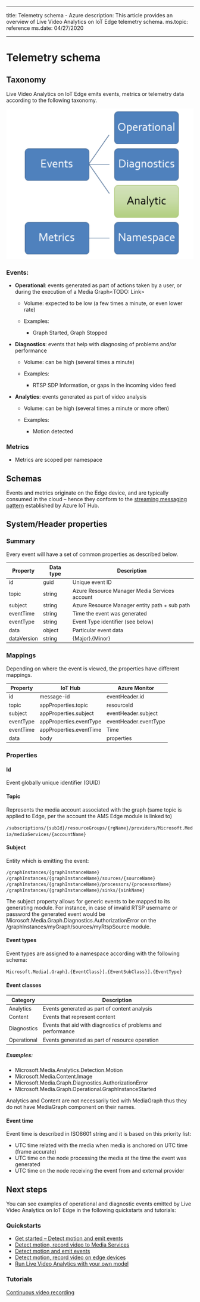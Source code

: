 
---
title: Telemetry schema - Azure
description: This article provides an overview of Live Video Analytics on IoT Edge telemetry schema.
ms.topic: reference
ms.date: 04/27/2020

---
# Telemetry schema

## Taxonomy

Live Video Analytics on IoT Edge emits events, metrics or telemetry data according to the following taxonomy.

![Live Video Analytics on IoT Edge telemetry schema](./media/telemetry-schema/taxonomy.png)

### Events:

* **Operational**: events generated as part of actions taken by a user, or during the execution of a Media Graph<TODO: Link>

    * Volume: expected to be low (a few times a minute, or even lower rate)
    * Examples:

        * Graph Started, Graph Stopped
* **Diagnostics**: events that help with diagnosing of problems and/or performance

    * Volume: can be high (several times a minute)
    * Examples:

        * RTSP SDP Information, or gaps in the incoming video feed
* **Analytics**: events generated as part of video analysis

    * Volume: can be high (several times a minute or more often)
    * Examples:

        * Motion detected

### Metrics

* Metrics are scoped per namespace

## Schemas

Events and metrics originate on the Edge device, and are typically consumed in the cloud – hence they conform to the [streaming messaging pattern]() established by Azure IoT Hub.

## System/Header properties

### Summary

Every event will have a set of common properties as described below.

|Property|Data type|Description|
|---|---|---|
|id	|guid|	Unique event ID|
|topic	|string	|Azure Resource Manager Media Services account|
|subject|string	|Azure Resource Manager entity path + sub path|
|eventTime|	string	|Time the event was generated|
|eventType|	string|	Event Type identifier (see below)|
|data	|object|	Particular event data|
|dataVersion|	string|	{Major}.{Minor}|

### Mappings

Depending on where the event is viewed, the properties have different mappings.

|Property|	IoT Hub	|Azure Monitor|
|---|---|---|
|id	|message-id	|eventHeader.id|
|topic	|appProperties.topic|resourceId|
|subject|	appProperties.subject|	eventHeader.subject|
|eventType|	appProperties.eventType|	eventHeader.eventType|
|eventTime|	appProperties.eventTime	|Time|
|data|	body|	properties|

### Properties

#### Id

Event globally unique identifier (GUID)

#### Topic

Represents the media account associated with the graph (same topic is applied to Edge, per the account the AMS Edge module is linked to)

`/subscriptions/{subId}/resourceGroups/{rgName}/providers/Microsoft.Media/mediaServices/{accountName}`

#### Subject

Entity which is emitting the event:

```
/graphInstances/{graphInstanceName}
/graphInstances/{graphInstanceName}/sources/{sourceName}
/graphInstances/{graphInstanceName}/processors/{processorName}
/graphInstances/{graphInstanceName}/sinks/{sinkName}
```

The subject property allows for generic events to be mapped to its generating module. For instance, in case of invalid RTSP username or password the generated event would be Microsoft.Media.Graph.Diagnostics.AuthorizationError on the /graphInstances/myGraph/sources/myRtspSource module.

#### Event types

Event types are assigned to a namespace according with the following schema:

`Microsoft.Media[.Graph].{EventClass}[.{EventSubClass}].{EventType}`

#### Event classes

|Category|	Description|
|---|---|
|Analytics	|Events generated as part of content analysis
|Content	|Events that represent content
|Diagnostics|Events that aid with diagnostics of problems and performance
|Operational|Events generated as part of resource operation

##### Examples:

* Microsoft.Media.Analytics.Detection.Motion
* Microsoft.Media.Content.Image
* Microsoft.Media.Graph.Diagnostics.AuthorizationError
* Microsoft.Media.Graph.Operational.GraphInstanceStarted

Analytics and Content are not necessarily tied with MediaGraph thus they do not have MediaGraph component on their names.

#### Event time

Event time is described in ISO8601 string and it is based on this priority list:

* UTC time related with the media when media is anchored on UTC time (frame accurate)
* UTC time on the node processing the media at the time the event was generated
* UTC time on the node receiving the event from and external provider

## Next steps

You can see examples of operational and diagnostic events emitted by Live Video Analytics on IoT Edge in the following quickstarts and tutorials:

### Quickstarts

* [Get started – Detect motion and emit events](get-started-detect-motion-emit-events-quickstart.md)
* [Detect motion, record video to Media Services](detect-motion-record-video-clips-media-services-quickstart.md)
* [Detect motion and emit events](detect-motion-emit-events-quickstart.md)
* [Detect motion, record video on edge devices](detect-motion-record-video-clips-edge-devices-quickstart.md)
* [Run Live Video Analytics with your own model](use-your-model-quickstart.md)

### Tutorials

[Continuous video recording](continuous-video-recording-tutorial.md)
